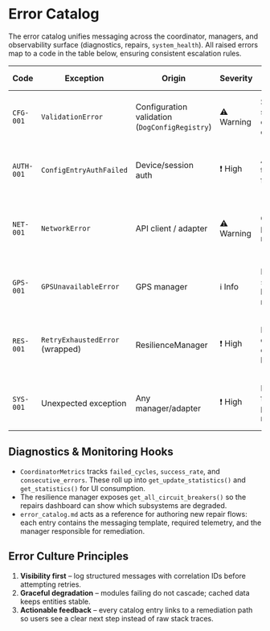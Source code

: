 # Error Catalog

The error catalog unifies messaging across the coordinator, managers, and
observability surface (diagnostics, repairs, `system_health`). All raised errors
map to a code in the table below, ensuring consistent escalation rules.

| Code | Exception | Origin | Severity | Coordinator Handling | Resolution Path |
| --- | --- | --- | --- | --- | --- |
| `CFG-001` | `ValidationError` | Configuration validation (`DogConfigRegistry`) | ⚠️ Warning | Skip dog, emit structured log entry, surface in diagnostics. | Prompt user to fix config UI or YAML; include offending key/value. |
| `AUTH-001` | `ConfigEntryAuthFailed` | Device/session auth | ❗ High | Abort refresh, raise to HA so re-auth flow triggers. | Refresh token via config flow; cross-reference quota usage. |
| `NET-001` | `NetworkError` | API client / adapter | ⚠️ Warning | Cache last good payload, increase retry jitter. | Check connectivity; escalate to repairs if recurring >3 cycles. |
| `GPS-001` | `GPSUnavailableError` | GPS manager | ℹ️ Info | Mark module `status=unavailable`, keep remaining modules healthy. | Provide troubleshooting hint (battery / permissions) via notification. |
| `RES-001` | `RetryExhaustedError` (wrapped) | ResilienceManager | ❗ High | Increment consecutive errors, open circuit breaker. | Auto-resets after stability window; manual reset available via diagnostics. |
| `SYS-001` | Unexpected exception | Any manager/adapter | ❗ High | Log with context, fall back to cached payload, increment metrics. | File issue with stack trace; cross-link to SLO dashboards. |

## Diagnostics & Monitoring Hooks

- `CoordinatorMetrics` tracks `failed_cycles`, `success_rate`, and
  `consecutive_errors`. These roll up into `get_update_statistics()` and
  `get_statistics()` for UI consumption.
- The resilience manager exposes `get_all_circuit_breakers()` so the repairs
  dashboard can show which subsystems are degraded.
- `error_catalog.md` acts as a reference for authoring new repair flows: each
  entry contains the messaging template, required telemetry, and the manager
  responsible for remediation.

## Error Culture Principles

1. **Visibility first** – log structured messages with correlation IDs before
   attempting retries.
2. **Graceful degradation** – modules failing do not cascade; cached data keeps
   entities stable.
3. **Actionable feedback** – every catalog entry links to a remediation path so
   users see a clear next step instead of raw stack traces.
